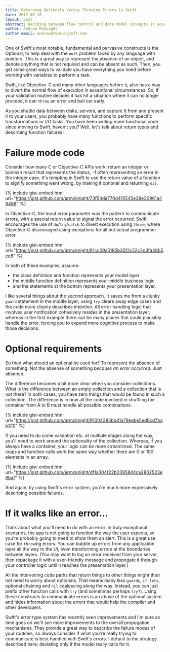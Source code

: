 ```yaml
---
title: Returning Optionals Versus Throwing Errors in Swift
date: 2017-05-18
layout: post
abstract: Deciding between flow control and data model concepts in your app's business logic.
author: Andrew McKnight
author-email: andrew@tworingsoft.com
---
```


One of Swift's most notable, fundamental and pervasive constructs is the Optional, to help deal with the `null` problem faced by any language with pointers. This is a great way to represent the absence of an object, and denote anything that is not required and can be absent as such. Then, you get some great ways to validate you have everything you need before working with variables to perform a task.

Swift, like Objective-C and many other languages before it, also has a way to divert the normal flow of execution in exceptional circumstances. So, if your validation routine decides it has hit a situation where it can no longer proceed, it can `throw` an error and bail out early.

As you shuttle data between disks, servers, and capture it from and present it to your users, you probably have many functions to perform specific transformations or I/O tasks. You have been writing more functional code since moving to Swift, haven't you? Well, let's talk about return types and describing function failures!

# Failure mode code

Consider how many C or Objective-C APIs work: return an integer or boolean result that represents the status, -1 often representing an error in the integer case. It's tempting in Swift to use the return value of a function to signify something went wrong, by making it optional and returning `nil`.

{% include gist-embed.html url="https://gist.github.com/armcknight/73f54da770d415545e38e30961a49488" %}

In Objective-C, the inout error parameter was the pattern to communicate errors, with a special return value to signal the error occurred. Swift  encourages the use of `do`/`try`/`catch` to divert execution using `throw`, where Objective-C discouraged using exceptions for all but actual programmer error. 

{% include gist-embed.html url="https://gist.github.com/armcknight/81cc09a5185b35f2c52c2d3fa48b5ee8" %}

In both of these examples, assume:

- the class definition and function represents your model layer
- the middle function definition represents your middle business logic 
- and the statements at the bottom represents your presentation layer. 

I like several things about the second approach. It saves me from a clunky `guard` statement in the middle layer; using `try` clears away edge cases and the code more clearly describes intention. All error handling logic that involves user notification cohesively resides in the presentation layer, whereas in the first example there can be many places that could plausibly handle the error, forcing you to expend more cognitive process to make those decisions.

# Optional requirements

So then what should an optional be used for? To represent the absence of something. Not the absense of something *because an error occurred.* Just absence. 

The difference becomes a bit more clear when you consider collections. What is the difference between an empty collection and a collection that is not there? In both cases, you have zero things that would be found in such a collection. The difference is in how all the code involved in shuffling the container from A to B must handle all possible combinations.

{% include gist-embed.html url="https://gist.github.com/armcknight/91004385bbd1a79eebe5ed9cd7bab310" %}

If you need to do some validation etc. at multiple stages along the way, you'll need to work around the optionality of the collection. Whereas, if you always have a container, your logic can be more streamlined. The same loops and function calls work the same way whether there are 0 or 100 elements in an array.

{% include gist-embed.html url="https://gist.github.com/armcknight/df1a304f22b03958d4ca2802523e9baf" %}

And again, by using Swift's error system, you're much more expressively describing possible failures.

# If it walks like an error...

Think about what you'll need to do with an error. In truly exceptional scenarios, the app is not going to function the way the user expects, so you're probably going to need to show them an alert. This is a great use case for `throw`ing errors. You can bubble up errors from any application layer all the way to the UI, even transforming errors at the boundaries between layers. (You may want to log an error received from your server, then repackage it with a user-friendly message and propogate it through your controller logic until it reaches the presentation layer.)

All the intervening code paths that return things to other things might then not need to worry about optionals. That means many less `guards`, `if lets`, optional chaining and `nil` coalescing along the way. Instead, you can just prefix other function calls with `try` (and sometimes perhaps `try?`). Using these constructs to communicate errors is an abuse of the optional system and hides information about the errors that would help the compiler and other developers.

Swift's error type system has recently seen improvements and I'm sure as time goes on we'll see more improvements to the overall propogation mechanisms. They provide a great way to describe the failure modes of your routines, so always consider if what you're really trying to communicate is best handled with Swift's errors. I default to the strategy described here, deviating only if the model really calls for it.